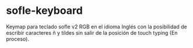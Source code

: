 # sofle-keyboard

Keymap para teclado sofle v2 RGB en el idioma Inglés con la posibilidad de escribir caracteres ñ y tildes sin salir de la posición de touch typing (En proceso).
